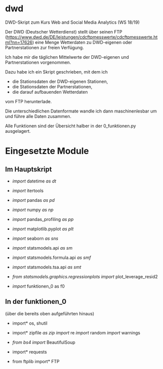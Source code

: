# dwd
DWD-Skript zum Kurs Web and Social Media Analytics (WS 18/19)

Der DWD (Deutscher Wetterdienst) stellt über seinen FTP (https://www.dwd.de/DE/leistungen/cdcftpmesswerte/cdcftpmesswerte.html?nn=17626) eine Menge Wetterdaten zu DWD-eigenen oder Partnerstationen zur freien Verfügung.

Ich habe mir die täglichen Mittelwerte der DWD-eigenen und Partnerstationen vorgenommen.

Dazu habe ich ein Skript geschrieben, mit dem ich

* die Stationsdaten der DWD-eigenen Stationen, 
* die Stationsdaten der Partnerstationen,
* die darauf aufbauenden Wetterdaten

vom FTP herunterlade.

Die unterschiedlichen Datenformate wandle ich dann maschinenlesbar um und führe alle Daten zusammen.

Alle Funktionen sind der Übersicht halber in der 0_funktionen.py ausgelagert.

# Eingesetzte Module

## Im Hauptskript

* *import* datetime *as dt*
* *import* itertools
* *import* pandas *as pd*
* *import* numpy *as np*
* *import* pandas_profiling *as pp*
* *import* matplotlib.pyplot *as plt*
* *import* seaborn *as sns*

* *import* statsmodels.api *as sm*
* *import* statsmodels.formula.api *as smf*
* *import* statsmodels.tsa.api *as smt*
* *from statsmodels.graphics.regressionplots import* plot_leverage_resid2

* *import* funktionen_0 as f0

## In der funktionen_0
(über die bereits oben aufgeführten hinaus)

* import* os, shutil
* import* zipfile *as zip*
*import* re
*import* random
*import* warnings

* *from bs4 import* BeautifulSoup
* import* requests
* from ftplib import* FTP
